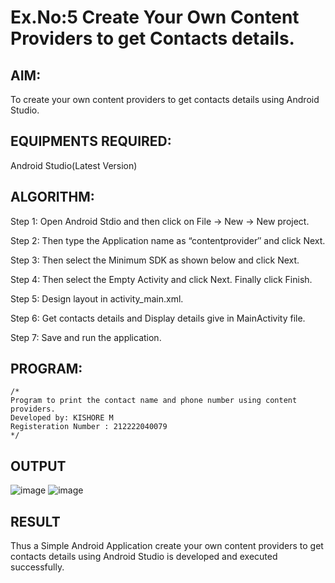 
# Ex.No:5 Create Your Own Content Providers to get Contacts details.


## AIM:

To create your own content providers to get contacts details using Android Studio.

## EQUIPMENTS REQUIRED:

Android Studio(Latest Version)

## ALGORITHM:

Step 1: Open Android Stdio and then click on File -> New -> New project.

Step 2: Then type the Application name as “contentprovider″ and click Next. 

Step 3: Then select the Minimum SDK as shown below and click Next.

Step 4: Then select the Empty Activity and click Next. Finally click Finish.

Step 5: Design layout in activity_main.xml.

Step 6: Get contacts details and Display details give in MainActivity file.

Step 7: Save and run the application.

## PROGRAM:
```
/*
Program to print the contact name and phone number using content providers.
Developed by: KISHORE M
Registeration Number : 212222040079
*/
```
##
## OUTPUT

![image](https://github.com/user-attachments/assets/b622590d-87c0-437f-81bc-f42ce64ba037)
![image](https://github.com/user-attachments/assets/1d9c625e-5543-46e2-abcf-25836ea67a3b)

## RESULT
Thus a Simple Android Application create your own content providers to get contacts details using Android Studio is developed and executed successfully.
